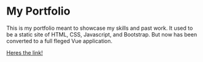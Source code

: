 # My Portfolio
This is my portfolio meant to showcase my skills and past work. It used to be
a static site of HTML, CSS, Javascript, and Bootstrap. But now has been
converted to a full fleged Vue application. 

[Heres the link!](https://unchartedzone.github.io)

